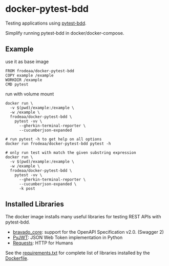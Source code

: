 # docker-pytest-bdd

Testing applications using [pytest-bdd].

Simplify running pytest-bdd in docker/docker-compose.

## Example

use it as base image

    FROM frodeaa/docker-pytest-bdd
    COPY example /example
    WORKDIR /example
    CMD pytest

run with volume mount

    docker run \
      -v $(pwd)/example:/example \
      -w /example \
      frodeaa/docker-pytest-bdd \
        pytest -vv \
          --gherkin-terminal-reporter \
          --cucumberjson-expanded

    # run pytest -h to get help on all options
    docker run frodeaa/docker-pytest-bdd pytest -h

    # only run test with match the given substring expression
    docker run \
      -v $(pwd)/example:/example \
      -w /example \
      frodeaa/docker-pytest-bdd \
        pytest -vv \
          --gherkin-terminal-reporter \
          --cucumberjson-expanded \
          -k post

## Installed Libraries

The docker image installs many useful libraries
for testing REST APIs with pytest-bdd.

 - [bravado_core]: support for the OpenAPI Specification v2.0. (Swagger 2)
 - [PyJWT]: JSON Web Token implementation in Python
 - [Requests]: HTTP for Humans

See the [requirements.txt] for complete list of libraries installed by the [Dockerfile].

[Dockerfile]: https://github.com/frodeaa/docker-pytest-bdd/blob/master/Dockerfile
[pytest-bdd]: https://pypi.python.org/pypi/pytest-bdd
[bravado_core]: https://github.com/Yelp/bravado-core
[PyJWT]: https://pyjwt.readthedocs.io/en/latest
[Requests]: http://docs.python-requests.org/en/master/
[requirements.txt]: https://github.com/frodeaa/docker-pytest-bdd/blob/master/requirements.txt
